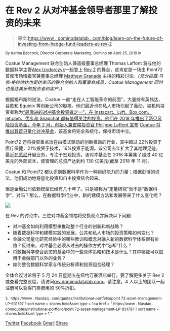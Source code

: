 # 在 Rev 2 从对冲基金领导者那里了解投资的未来

> 原文:[https://www . dominodatalab . com/blog/learn-on-the-future-of-investing-from-hedge-fund-leaders-at-rev-2](https://www.dominodatalab.com/blog/learn-about-the-future-of-investing-from-hedge-fund-leaders-at-rev-2)

<small class="t-small">By Karina Babcock, Director Corporate Marketing, Domino on April 25, 2019 in</small>

Coatue Management 联合创始人兼高级董事总经理 Thomas Laffont 将与他的数据科学主管[Alex Izydorczyk](https://www.linkedin.com/in/alexander-izydorczyk-86390759/)一起登上 [Rev 2](https://rev.dominodatalab.com) 的舞台，这肯定是一场由 Point72 首席市场情报官兼董事总经理 [Matthew Granade](https://www.linkedin.com/in/matthew-granade-837188/) 主持的精彩讨论。*(充分披露:马修·格拉纳达也是达美乐的联合创始人和董事会成员，Coatue Management 同时也是达美乐的投资者和客户。)*

根据福布斯的说法，Coatue 一直“走在人工智能革命的前面”，大量持有英伟达、谷歌和 Equinix 等创新公司的股票。他们最近也在私人市场引起了轰动，被机构投资者称为[“最激进的对冲基金投资者之一”，在 Instacart、Lyft、Box.com、jet.com、优步和 Snapchat 都有值得关注的投资。他们在 2018 年推出了两只风险投资基金，今年 2 月，创始人兼首席投资官 Philippe Laffont 宣布](https://www.institutionalinvestor.com/article/b1c2lcwx8z6wwz/Tiger-Cub-Coatue-Rolls-Out-New-Venture-Capital-Fund) [Coatue 将推出其首只量化对冲基金](https://www.bloomberg.com/news/articles/2019-02-28/laffont-s-coatue-seeks-250-million-for-first-quant-hedge-fund)，该基金将完全系统化，保持市场中立。

Point72 还将投资重点放在由模式驱动的创新推动的行业，其中超过 22%投资于医疗保健，21%投资于技术，16%投资于能源。该公司去年扩大了其地理足迹，最近[在悉尼](https://www.stamfordadvocate.com/business/article/Stamford-based-Point72-continues-international-13384803.php)开展业务，专注于宏观投资。该对冲基金在 2018 年筹集了超过 40 亿美元的外部资本，使管理的总资产达到约 130 亿美元(截至 2018 年 11 月)。

Coatue 和 Point72 都认识到数据科学作为一种组织能力的力量；根据彭博的说法，他们成功地将量化投资和自主投资结合起来。

但是金融公司依赖模型已经有几十年了。只是被称为“定量研究”而不是“数据科学”，对吗？那么，在数据科学行业中，新的建模方法和发展带来了什么变化呢？

![](../Images/4a426f22d1e674201d38b046d4d32052.png)

在 Rev 的讨论中，三位对冲基金领袖将交换观点并解决以下问题:

*   对冲基金如何利用模型来推动整个行业的创新和新战略？
*   随着数据科学和建模实践的发展，公共和私人市场的投资策略如何变化？
*   金融公司量化研究经验中的哪些教训和概念对融入新的数据科学体系很有价值？反过来，对冲基金必须从过去的操作方式中“忘却”什么？
*   将数据科学整合到您的基金中的一些具体策略和技术是什么？其中哪些可以应用于金融部门以外的业务？
*   如何整合数据科学家与传统分析师和投资组合经理？

全体会议讨论将于 5 月 24 日星期五在纽约万豪酒店举行。要了解更多关于 Rev 2 或查看完整议程，请访问[rev.dominodatalab.com](https://rev.dominodatalab.com)。请注意，4 人以上的团队一起注册可以获得门票费用的 50%折扣。

<sup id="fn1">1。https://www . Nasdaq . com/quotes/institutional-portfolio/point 72-asset-management-LP-931797？sort name = shares held&sort type = 1<a href = " https://www . Nasdaq . com/quotes/institutional-portfolio/point 72-asset-management-LP-931797？sort name = shares held&sort type = 1 "</sup>

[Twitter](/#twitter) [Facebook](/#facebook) [Gmail](/#google_gmail) [Share](https://www.addtoany.com/share#url=https%3A%2F%2Fwww.dominodatalab.com%2Fblog%2Flearn-about-the-future-of-investing-from-hedge-fund-leaders-at-rev-2%2F&title=Learn%20About%20the%20Future%20of%20Investing%20from%20Hedge%20Fund%20Leaders%20at%20Rev%202)